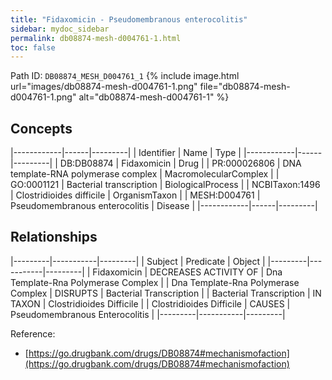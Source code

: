 ```yaml
---
title: "Fidaxomicin - Pseudomembranous enterocolitis"
sidebar: mydoc_sidebar
permalink: db08874-mesh-d004761-1.html
toc: false 
---
```



Path ID: `DB08874_MESH_D004761_1`
{% include image.html url="images/db08874-mesh-d004761-1.png" file="db08874-mesh-d004761-1.png" alt="db08874-mesh-d004761-1" %}

## Concepts

|------------|------|---------|
| Identifier | Name | Type    |
|------------|------|---------|
| DB:DB08874 | Fidaxomicin | Drug |
| PR:000026806 | DNA template-RNA polymerase complex | MacromolecularComplex |
| GO:0001121 | Bacterial transcription | BiologicalProcess |
| NCBITaxon:1496 | Clostridioides difficile | OrganismTaxon |
| MESH:D004761 | Pseudomembranous enterocolitis | Disease |
|------------|------|---------|

## Relationships

|---------|-----------|---------|
| Subject | Predicate | Object  |
|---------|-----------|---------|
| Fidaxomicin | DECREASES ACTIVITY OF | Dna Template-Rna Polymerase Complex |
| Dna Template-Rna Polymerase Complex | DISRUPTS | Bacterial Transcription |
| Bacterial Transcription | IN TAXON | Clostridioides Difficile |
| Clostridioides Difficile | CAUSES | Pseudomembranous Enterocolitis |
|---------|-----------|---------|

Reference: 
  - [https://go.drugbank.com/drugs/DB08874#mechanismofaction](https://go.drugbank.com/drugs/DB08874#mechanismofaction)
